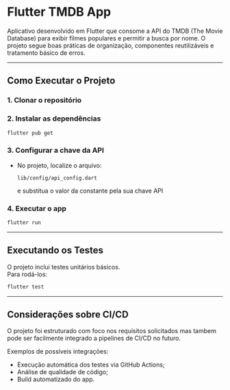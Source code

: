 # Flutter TMDB App

Aplicativo desenvolvido em Flutter que consome a API do TMDB (The Movie Database) para exibir 
filmes populares e permitir a busca por nome. O projeto segue boas práticas de organização, 
componentes reutilizáveis e tratamento básico de erros.

---

## Como Executar o Projeto

### 1. Clonar o repositório

### 2. Instalar as dependências
```bash
flutter pub get
```

### 3. Configurar a chave da API
- No projeto, localize o arquivo:
  ```
  lib/config/api_config.dart
  ```
  e substitua o valor da constante pela sua chave API

### 4. Executar o app
```bash
flutter run
```

---

##  Executando os Testes

O projeto inclui testes unitários básicos.  
Para rodá-los:
```bash
flutter test
```

---

## Considerações sobre CI/CD

O projeto foi estruturado com foco nos requisitos solicitados mas tambem pode ser facilmente 
integrado a pipelines de CI/CD no futuro.  

Exemplos de possíveis integrações:

- Execução automática dos testes via GitHub Actions;
- Análise de qualidade de código;
- Build automatizado do app.
